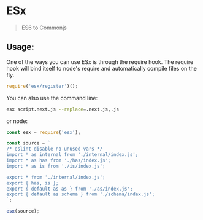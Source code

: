 # ESx
> ES6 to Commonjs

## Usage:

One of the ways you can use ESx is through the require hook. The require hook will bind itself to node's require and automatically compile files on the fly.

```javascript
require('esx/register')();
```

You can also use the command line:

```bash
esx script.next.js --replace=.next.js,.js
```

or node:

```javascript
const esx = require('esx');

const source = `
/* eslint-disable no-unused-vars */
import * as internal from './internal/index.js';
import * as has from './has/index.js';
import * as is from './is/index.js';

export * from './internal/index.js';
export { has, is };
export { default as as } from './as/index.js';
export { default as schema } from './schema/index.js';
`;

esx(source);
```
